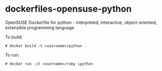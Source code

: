 dockerfiles-opensuse-python
===========================

OpenSUSE Dockerfile for python - interpreted, interactive, object-oriented, extensible programming language  


To build:

```
# docker build -t <username>/python .
```

To run: 

```
# docker run -it <username>/ruby ipython
```
